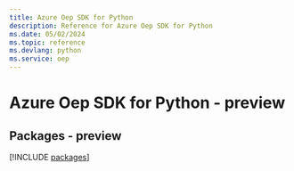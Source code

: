 ```yaml
---
title: Azure Oep SDK for Python
description: Reference for Azure Oep SDK for Python
ms.date: 05/02/2024
ms.topic: reference
ms.devlang: python
ms.service: oep
---
```

# Azure Oep SDK for Python - preview
## Packages - preview
[!INCLUDE [packages](oep-index.md)]